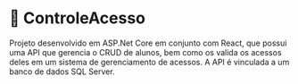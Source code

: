 
# 🛂 ControleAcesso

Projeto desenvolvido em ASP.Net Core em conjunto com React, que possui uma API que gerencia o CRUD de alunos, bem como os valida os acessos deles em um sistema de gerenciamento de acessos. A API é vinculada a um banco de dados SQL Server.

